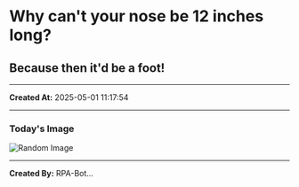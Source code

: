 # Why can't your nose be 12 inches long?

## Because then it'd be a foot!

---
**Created At:** 2025-05-01 11:17:54

---
### Today's Image

![Random Image](https://random-image-pepebigotes.vercel.app/api/random-image)

---
**Created By:** RPA-Bot...
